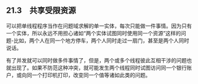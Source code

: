 ## 21.3　共享受限资源

可以把单线程程序当作在问题域求解的单一实体，每次只能做一件事情。因为只有一个实体，所以永远不用担心诸如“两个实体试图同时使用同一个资源”这样的问题-比如，两个人在同一个地方停车，两个人同时走过一扇门，甚至是两个人同时说话。

有了并发就可以同时做多件事情了，但是，两个或多个线程彼此互相干涉的问题也就出现了。如果不防范这种冲突，就可能发生两个线程同时试图访问同一个银行账户，或向同一个打印机打印，改变同一个值等诸如此类的问题。